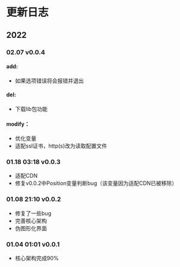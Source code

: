 # 更新日志

  

## 2022

### 02.07 v0.0.4

#### add:
* 如果选项错误将会报错并退出
#### del:
* 下载lib包功能
#### modify：
* 优化变量
* 适配ssl证书，http(s)改为读取配置文件

### 01.18 03:18 v0.0.3

* 适配CDN
* 修复v0.0.2中Position变量判断bug（该变量因为适配CDN已被移除）

### 01.08 21:10 v0.0.2

* 修复了一些bug
* 完善核心架构
* 伪图形化界面

### 01.04 01:01 v0.0.1
* 核心架构完成90%